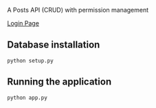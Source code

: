 A Posts API (CRUD) with permission management

[Login Page](http://54.93.232.155:5000/)

## Database installation
```
python setup.py
```

## Running the application
```
python app.py
```
